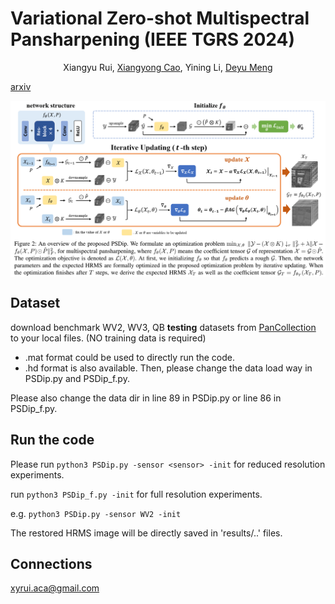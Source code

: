 # Variational Zero-shot Multispectral Pansharpening (IEEE TGRS 2024)

<p align="center">
    Xiangyu Rui, <a href="https://github.com/xiangyongcao">Xiangyong Cao</a>, Yining Li, <a href="https://gr.xjtu.edu.cn/web/dymeng">Deyu Meng</a>
</p>

<p align="center">

[arxiv](https://arxiv.org/pdf/2407.06633)

<img src="./imgs/m.png" align="center"> 

## Dataset
download benchmark WV2, WV3, QB **testing** datasets from [PanCollection](https://liangjiandeng.github.io/PanCollection.html) to your local files. (NO training data is required)

* .mat format could be used to directly run the code.
* .hd format is also available. Then, please change the data load way in PSDip.py and PSDip_f.py.

Please also change the data dir in line 89 in PSDip.py or line 86 in PSDip_f.py.

## Run the code
Please run ``python3 PSDip.py -sensor <sensor> -init`` for reduced resolution experiments.

run ``python3 PSDip_f.py -init`` for full resolution experiments.

e.g. ``python3 PSDip.py -sensor WV2 -init``

The restored HRMS image will be directly saved in 'results/..' files. 

## Connections
<a href="mailto:xyrui.aca@gmail.com">xyrui.aca@gmail.com</a> 


